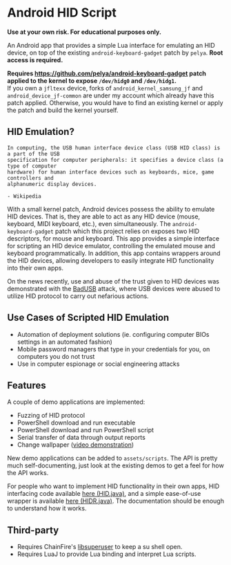 # Android HID Script

**Use at your own risk. For educational purposes only.**

An Android app that provides a simple Lua interface for emulating an HID device, on top of the existing `android-keyboard-gadget` patch by `pelya`. **Root access is required.**

**Requires https://github.com/pelya/android-keyboard-gadget patch applied to the kernel to expose `/dev/hidg0` and `/dev/hidg1`.**  
If you own a `jfltexx` device, forks of `android_kernel_samsung_jf` and `android_device_jf-common` are under my account which already have this patch applied. Otherwise, you would have to find an existing kernel or apply the patch and build the kernel yourself.

## HID Emulation?
```
In computing, the USB human interface device class (USB HID class) is a part of the USB 
specification for computer peripherals: it specifies a device class (a type of computer 
hardware) for human interface devices such as keyboards, mice, game controllers and 
alphanumeric display devices.
                                                                      - Wikipedia
```
With a small kernel patch, Android devices possess the ability to emulate HID devices. That is, they are able to act as any HID device (mouse, keyboard, MIDI keyboard, etc.), even simultaneously. The `android-keyboard-gadget` patch which this project relies on exposes two HID descriptors, for mouse and keyboard. This app provides a simple interface for scripting an HID device emulator, controlling the emulated mouse and keyboard programmatically. In addition, this app contains wrappers around the HID devices, allowing developers to easily integrate HID functionality into their own apps.

On the news recently, use and abuse of the trust given to HID devices was demonstrated with the [BadUSB](https://www.wired.com/2014/07/usb-security/) attack, where USB devices were abused to utilize HID protocol to carry out nefarious actions.

## Use Cases of Scripted HID Emulation
- Automation of deployment solutions (ie. configuring computer BIOs settings in an automated fashion)
- Mobile password managers that type in your credentials for you, on computers you do not trust
- Use in computer espionage or social engineering attacks

## Features
A couple of demo applications are implemented:
- Fuzzing of HID protocol
- PowerShell download and run executable
- PowerShell download and run PowerShell script
- Serial transfer of data through output reports
- Change wallpaper ([video demonstration](https://my.mixtape.moe/zxerjz.mp4))

New demo applications can be added to `assets/scripts`. The API is pretty much self-documenting, just look at the existing demos to get a feel for how the API works.

For people who want to implement HID functionality in their own apps, HID interfacing code available [here (HID.java)](https://github.com/Netdex/android-hid-script/blob/master/app/src/main/java/cf/netdex/hidfuzzer/hid/HID.java), 
and a simple ease-of-use wrapper is available [here (HIDR.java)](https://github.com/Netdex/android-hid-script/blob/master/app/src/main/java/cf/netdex/hidfuzzer/hid/HIDR.java). The documentation should be enough to understand how it works.

## Third-party
- Requires ChainFire's [libsuperuser](https://github.com/Chainfire/libsuperuser) to keep a su shell open.
- Requires LuaJ to provide Lua binding and interpret Lua scripts.
